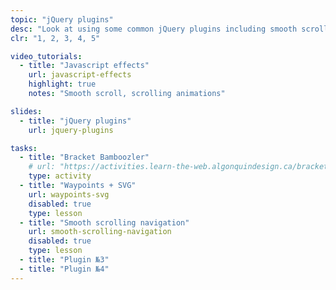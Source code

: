```yaml
---
topic: "jQuery plugins"
desc: "Look at using some common jQuery plugins including smooth scroll & waypoints."
clr: "1, 2, 3, 4, 5"

video_tutorials:
  - title: "Javascript effects"
    url: javascript-effects
    highlight: true
    notes: "Smooth scroll, scrolling animations"

slides:
  - title: "jQuery plugins"
    url: jquery-plugins

tasks:
  - title: "Bracket Bamboozler"
    # url: "https://activities.learn-the-web.algonquindesign.ca/bracket-bamboozler/"
    type: activity
  - title: "Waypoints + SVG"
    url: waypoints-svg
    disabled: true
    type: lesson
  - title: "Smooth scrolling navigation"
    url: smooth-scrolling-navigation
    disabled: true
    type: lesson
  - title: "Plugin №3"
  - title: "Plugin №4"
---
```

